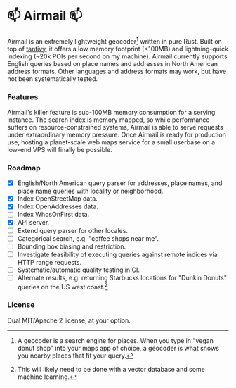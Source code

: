 # 📫 Airmail 📫

Airmail is an extremely lightweight geocoder[^1] written in pure Rust. Built on top of [tantivy](https://github.com/quickwit-oss/tantivy), it offers a low memory footprint (<100MB) and lightning-quick indexing (~20k POIs per second on my machine). Airmail currently supports English queries based on place names and addresses in North American address formats. Other languages and address formats may work, but have not been systematically tested.

[^1]: A geocoder is a search engine for places. When you type in "vegan donut shop" into your maps app of choice, a geocoder is what shows you nearby places that fit your query.

### Features

Airmail's killer feature is sub-100MB memory consumption for a serving instance. The search index is memory mapped, so while performance suffers on resource-constrained systems, Airmail is able to serve requests under extraordinary memory pressure. Once Airmail is ready for production use, hosting a planet-scale web maps service for a small userbase on a low-end VPS will finally be possible.

### Roadmap

- [x] English/North American query parser for addresses, place names, and place name queries with locality or neighborhood.
- [x] Index OpenStreetMap data.
- [x] Index OpenAddresses data.
- [ ] Index WhosOnFirst data.
- [x] API server.
- [ ] Extend query parser for other locales.
- [ ] Categorical search, e.g. "coffee shops near me".
- [ ] Bounding box biasing and restriction.
- [ ] Investigate feasibility of executing queries against remote indices via HTTP range requests.
- [ ] Systematic/automatic quality testing in CI.
- [ ] Alternate results, e.g. returning Starbucks locations for "Dunkin Donuts" queries on the US west coast.[^2]

[^2]: This will likely need to be done with a vector database and some machine learning.

### License

Dual MIT/Apache 2 license, at your option.
